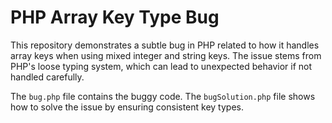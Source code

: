 # PHP Array Key Type Bug
This repository demonstrates a subtle bug in PHP related to how it handles array keys when using mixed integer and string keys.  The issue stems from PHP's loose typing system, which can lead to unexpected behavior if not handled carefully.

The `bug.php` file contains the buggy code.  The `bugSolution.php` file shows how to solve the issue by ensuring consistent key types.